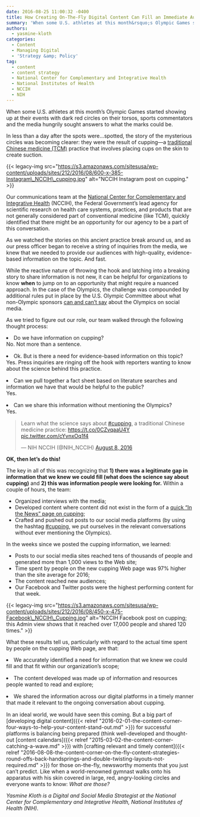 ```yaml
---
date: 2016-08-25 11:00:32 -0400
title: How Creating On-The-Fly Digital Content Can Fill an Immediate Audience Need
summary: 'When some U.S. athletes at this month&rsquo;s Olympic Games started showing up at their events with dark red circles on their torsos, sports commentators and the media hungrily sought answers to what the marks could be. In less than a day after the spots were&hellip;spotted, the story of the mysterious circles was becoming clearer: they'
authors:
  - yasmine-kloth
categories:
  - Content
  - Managing Digital
  - 'Strategy &amp; Policy'
tag:
  - content
  - content strategy
  - National Center for Complementary and Integrative Health
  - National Institutes of Health
  - NCCIH
  - NIH
---
```


When some U.S. athletes at this month’s Olympic Games started showing up at their events with dark red circles on their torsos, sports commentators and the media hungrily sought answers to what the marks could be.

In less than a day after the spots were…spotted, the story of the mysterious circles was becoming clearer: they were the result of cupping—a [traditional Chinese medicine (TCM)](https://nccih.nih.gov/health/chinesemed) practice that involves placing cups on the skin to create suction.

{{< legacy-img src="https://s3.amazonaws.com/sitesusa/wp-content/uploads/sites/212/2016/08/600-x-385-Instagram\_NCCIH\_cupping.jpg" alt="NCCIH Instagram post on cupping." >}}

Our communications team at the [National Center for Complementary and Integrative Health](https://nccih.nih.gov/) (NCCIH), the Federal Government’s lead agency for scientific research on health care systems, practices, and products that are not generally considered part of conventional medicine (like TCM), quickly identified that there might be an opportunity for our agency to be a part of this conversation.

As we watched the stories on this ancient practice break around us, and as our press officer began to receive a string of inquiries from the media, we knew that we needed to provide our audiences with high-quality, evidence-based information on the topic. And fast.

While the reactive nature of throwing the hook and latching into a breaking story to share information is not new, it can be helpful for organizations to know **when** to jump on to an opportunity that might require a nuanced approach. In the case of the Olympics, the challenge was compounded by additional rules put in place by the U.S. Olympic Committee about what non-Olympic sponsors [can and can’t say](http://www.adweek.com/news/advertising-branding/here-are-many-many-ways-your-business-can-get-trouble-tweeting-olympics-172699) about the Olympics on social media.

As we tried to figure out our role, our team walked through the following thought process:

<li style="margin-bottom: 15px">
  Do we have information on cupping?<br /> No. Not more than a sentence.
</li>
<li style="margin-bottom: 15px">
  Ok. But is there a need for evidence-based information on this topic?<br /> Yes. Press inquiries are ringing off the hook with reporters wanting to know about the science behind this practice.
</li>
<li style="margin-bottom: 15px">
  Can we pull together a fact sheet based on literature searches and information we have that would be helpful to the public?<br /> Yes.
</li>
<li style="margin-bottom: 15px">
  Can we share this information without mentioning the Olympics?<br /> Yes.
</li>

<blockquote class="twitter-tweet" data-width="500">
  <p lang="en" dir="ltr">
    Learn what the science says about <a href="https://twitter.com/hashtag/cupping?src=hash">#cupping</a>, a traditional Chinese medicine practice: <a href="https://t.co/0CZvqaaU4Y">https://t.co/0CZvqaaU4Y</a> <a href="https://t.co/cYvnxOq1f4">pic.twitter.com/cYvnxOq1f4</a>
  </p>
  
  <p>
    &mdash; NIH NCCIH (@NIH_NCCIH) <a href="https://twitter.com/NIH_NCCIH/status/762739039799808000">August 8, 2016</a>
  </p>
</blockquote>



**OK, then let’s do this!**

The key in all of this was recognizing that **1) there was** **a legitimate gap in information that we knew we could fill (what does the science say about cupping)** and **2) this was information people were looking for.** Within a couple of hours, the team:

  * Organized interviews with the media;
  * Developed content where content did not exist in the form of a [quick &#8220;In the News&#8221; page on cupping](https://nccih.nih.gov/news/cupping);
  * Crafted and pushed out posts to our social media platforms (by using the hashtag [#cupping](https://twitter.com/search?q=%23cupping&src=typd), we put ourselves in the relevant conversations without ever mentioning the Olympics).

In the weeks since we posted the cupping information, we learned:

  * Posts to our social media sites reached tens of thousands of people and generated more than 1,000 views to the Web site;
  * Time spent by people on the new cupping Web page was 97% higher than the site average for 2016;
  * The content reached new audiences;
  * Our Facebook and Twitter posts were the highest performing content for that week.

{{< legacy-img src="https://s3.amazonaws.com/sitesusa/wp-content/uploads/sites/212/2016/08/450-x-475-Facebook\_NCCIH\_Cupping.jpg" alt="NCCIH Facebook post on cupping; this Admin view shows that it reached over 17,000 people and shared 120 times." >}}

What these results tell us, particularly with regard to the actual time spent by people on the cupping Web page, are that:

<li style="margin-bottom: 15px">
  We accurately identified a need for information that we knew we could fill and that fit within our organization’s scope;
</li>
<li style="margin-bottom: 15px">
  The content developed was made up of information and resources people wanted to read and explore;
</li>
<li style="margin-bottom: 15px">
  We shared the information across our digital platforms in a timely manner that made it relevant to the ongoing conversation about cupping.
</li>

In an ideal world, we would have seen this coming. But a big part of [developing digital content]({{< relref "2016-02-01-the-content-corner-four-ways-to-help-your-content-stand-out.md" >}}) for successful platforms is balancing being prepared (think well-developed and thought-out [content calendars]({{< relref "2015-03-02-the-content-corner-catching-a-wave.md" >}}) with [crafting relevant and timely content]({{< relref "2016-08-08-the-content-corner-on-the-fly-content-strategies-round-offs-back-handsprings-and-double-twisting-layouts-not-required.md" >}}) for those on-the-fly, newsworthy moments that you just can’t predict. Like when a world-renowned gymnast walks onto his apparatus with his skin covered in large, red, angry-looking circles and everyone wants to know: _What are those?_

_Yasmine Kloth is a Digital and Social Media Strategist at the National Center for Complementary and Integrative Health, National Institutes of Health (NIH)._